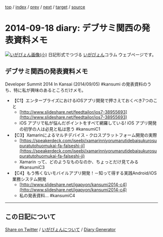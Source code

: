 [top](https://igapyon.github.io/diary/) 
 / [index](https://igapyon.github.io/diary/2014/index.html) 
 / [prev](https://igapyon.github.io/diary/2014/ig140915.html) 
 / [next](https://igapyon.github.io/diary/2014/ig140922.html) 
 / [target](https://igapyon.github.io/diary/2014/ig140918.html) 
 / [source](https://github.com/igapyon/diary/blob/gh-pages/2014/ig140918.html.src.md) 

2014-09-18 diary: デブサミ関西の発表資料メモ
=====================================================================================================
[![いがぴょん画像(小)](https://igapyon.github.io/diary/images/iga200306s.jpg "いがぴょん")](https://igapyon.github.io/diary/memo/memoigapyon.html) 日記形式でつづる [いがぴょん](https://igapyon.github.io/diary/memo/memoigapyon.html)コラム ウェブページです。

## デブサミ関西の発表資料メモ

Developer Summit 2014 In Kansai (2014/09/05) #kansumi の発表資料のうち、特に私が興味のあるところだけメモ。

* 【C1】エンタープライズにおけるiOSアプリ開発て&#12441;押さえておくべき7つのこと
  * [http://www.slideshare.net/feedtailor/ios7-38955693](http://www.slideshare.net/feedtailor/ios7-38955693)
  * iOS アプリで私が悩んだポイントをすべて網羅している! iOS アプリ開発の初学の人は必見と私は思う #kansumiC1 
* 【C3】Xamarinによるマルチデバイス・クロスプラットフォーム開発の実際
  * [https://speakerdeck.com/iseebi/xamarinniyorumarutidebaisukurosupuratutohuomukai-fa-falseshi-ji](https://speakerdeck.com/iseebi/xamarinniyorumarutidebaisukurosupuratutohuomukai-fa-falseshi-ji)
  * Xamarin って、どのようなものなのか、ちょっとだけ見てみる #kansumiC3
* 【C4】もう怖くないモバイルアプリ開発！－知って得する実践Android/iOS業務システム開発
  * [http://www.slideshare.net/igapyon/kansumi2014-c4](http://www.slideshare.net/igapyon/kansumi2014-c4)
  * 私の発表資料... #kansumiC4



----------------------------------------------------------------------------------------------------

## この日記について

[Share on Twitter](https://twitter.com/intent/tweet?hashtags=igapyon%2Cdiary%2C%E3%81%84%E3%81%8C%E3%81%B4%E3%82%87%E3%82%93&text=%E3%83%87%E3%83%96%E3%82%B5%E3%83%9F%E9%96%A2%E8%A5%BF%E3%81%AE%E7%99%BA%E8%A1%A8%E8%B3%87%E6%96%99%E3%83%A1%E3%83%A2&url=https%3A%2F%2Figapyon.github.io%2Fdiary%2F2014%2Fig140918.html) / [いがぴょんについて](https://igapyon.github.io/diary/memo/memoigapyon.html) / [Diary Generator](https://github.com/igapyon/igapyonv3)
